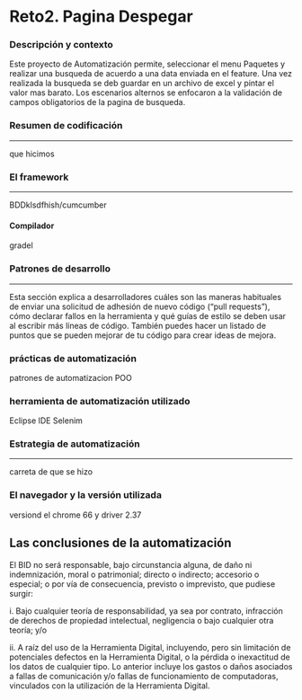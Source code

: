 # Reto2. Pagina Despegar
### Descripción y contexto
Este proyecto de Automatización permite, seleccionar el menu Paquetes y realizar una busqueda de acuerdo a una data enviada en el feature. Una vez realizada la busqueda se deb guardar en un archivo de excel y pintar el valor mas barato.
Los escenarios alternos se enfocaron a la validación de campos obligatorios de la pagina de busqueda.

### Resumen de codificación
---
que hicimos
 	
### El framework
---
BDDklsdfhish/cumcumber
#### Compilador
gradel
### Patrones de desarrollo
---
Esta sección explica a desarrolladores cuáles son las maneras habituales de enviar una solicitud de adhesión de nuevo código (“pull requests”), cómo declarar fallos en la herramienta y qué guías de estilo se deben usar al escribir más líneas de código. También puedes hacer un listado de puntos que se pueden mejorar de tu código para crear ideas de mejora.

### prácticas de automatización
patrones de automatizacion POO

### herramienta de automatización utilizado
Eclipse IDE
Selenim
### Estrategia de automatización
---
carreta de que se hizo

### El navegador y la versión utilizada
versiond el chrome 66 y driver 2.37


## Las conclusiones de la automatización

El BID no será responsable, bajo circunstancia alguna, de daño ni indemnización, moral o patrimonial; directo o indirecto; accesorio o especial; o por vía de consecuencia, previsto o imprevisto, que pudiese surgir:

i. Bajo cualquier teoría de responsabilidad, ya sea por contrato, infracción de derechos de propiedad intelectual, negligencia o bajo cualquier otra teoría; y/o

ii. A raíz del uso de la Herramienta Digital, incluyendo, pero sin limitación de potenciales defectos en la Herramienta Digital, o la pérdida o inexactitud de los datos de cualquier tipo. Lo anterior incluye los gastos o daños asociados a fallas de comunicación y/o fallas de funcionamiento de computadoras, vinculados con la utilización de la Herramienta Digital.
